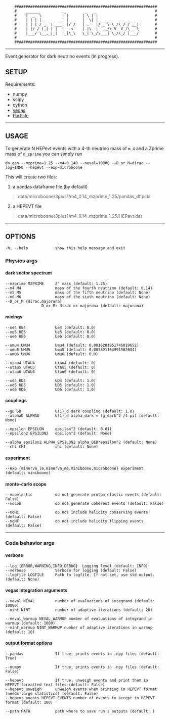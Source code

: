 ```
    ###############################################################
    #    ______           _        _   _                          #
    #    |  _  \         | |      | \ | |                         #
    #    | | | |__ _ _ __| | __   |  \| | _____      _____        #
    #    | | | / _  | ___| |/ /   | .   |/ _ \ \ /\ / / __|       #
    #    | |/ / (_| | |  |   <    | |\  |  __/\ V  V /\__ \       #
    #    |___/ \__,_|_|  |_|\_\   \_| \_/\___| \_/\_/ |___/       #
    #                                                             #
    ###############################################################
```
---

Event generator for dark neutrino events (in progress).

## **SETUP**

Requirements:
* numpy
* scipy
* cython
* [vegas](https://pypi.org/project/vegas/)
* [Particle](https://github.com/scikit-hep/particle)

---
## **USAGE**

To generate N HEPevt events with a 4-th neutrino mass of `m_4` and a Zprime mass of `m_zprime` you can simply run

`dn_gen --mzprime=1.25 --m4=0.140 --neval=10000 --D_or_M=dirac --log=INFO --hepevt --exp=microboone`

This will create two files:

1) a pandas dataframe file (by default)
> data/microboone/3plus1/m4_0.14_mzprime_1.25/pandas_df.pckl

2) a HEPEVT file
> data/microboone/3plus1/m4_0.14_mzprime_1.25/HEPevt.dat

***
## **OPTIONS**
    -h, --help            show this help message and exit

### Physics args

#### dark sector spectrum
    --mzprime MZPRIME     Z' mass (default: 1.25)
    --m4 M4               mass of the fourth neutrino (default: 0.14)
    --m5 M5               mass of the fifth neutrino (default: None)
    --m6 M6               mass of the sixth neutrino (default: None)
    --D_or_M {dirac,majorana}
                    D_or_M: dirac or majorana (default: majorana)

#### mixings
    --ue4 UE4             Ue4 (default: 0.0)
    --ue5 UE5             Ue5 (default: 0.0)
    --ue6 UE6             Ue6 (default: 0.0)

    --umu4 UMU4           Umu4 (default: 0.0016201851746019652)
    --umu5 UMU5           Umu5 (default: 0.003391164991562634)
    --umu6 UMU6           Umu6 (default: 0.0)

    --utau4 UTAU4         Utau4 (default: 0)
    --utau5 UTAU5         Utau5 (default: 0)
    --utau6 UTAU6         Utau6 (default: 0)

    --ud4 UD4             UD4 (default: 1.0)
    --ud5 UD5             UD5 (default: 1.0)
    --ud6 UD6             UD6 (default: 1.0)

#### couplings
    --gD GD               U(1)_d dark coupling (default: 1.0)
    --alphaD ALPHAD       U(1)_d alpha_dark = (g_dark^2 /4 pi) (default: None)

    --epsilon EPSILON     epsilon^2 (default: 0.01)
    --epsilon2 EPSILON2   epsilon^2 (default: None)

    --alpha_epsilon2 ALPHA_EPSILON2 alpha_QED*epsilon^2 (default: None)
    --chi CHI             chi (default: None)


#### experiment
    --exp {minerva_le,minerva_me,miniboone,microboone} experiment (default: miniboone)

#### monte-carlo scope
    --nopelastic          do not generate proton elastic events (default: False)
    --nocoh               do not generate coherent events (default: False)

    --noHC                do not include helicity conserving events (default: False)
    --noHF                do not include helicity flipping events (default: False)


---
### Code behavior args

#### verbose
    --log {ERROR,WARNING,INFO,DEBUG}  Logging level (default: INFO)
    --verbose             Verbose for logging (default: False)
    --logfile LOGFILE     Path to logfile. If not set, use std output. (default: None)

#### vegas integration arguments
    --neval NEVAL         number of evaluations of integrand (default: 10000)
    --nint NINT           number of adaptive iterations (default: 20)

    --neval_warmup NEVAL_WARMUP number of evaluations of integrand in warmup (default: 1000)
    --nint_warmup NINT_WARMUP number of adaptive iterations in warmup (default: 10)

#### output format options
    --pandas              If true, prints events in .npy files (default: True)

    --numpy               If true, prints events in .npy files (default: False)

    --hepevt              If true, unweigh events and print them in HEPEVT-formatted text files (default: False)
    --hepevt_unweigh      unweigh events when printing in HEPEVT format (needs large statistics) (default: False)
    --hepevt_events HEPEVT_EVENTS number of events to accept in HEPEVT format (default: 100)

    --path PATH           path where to save run's outputs (default: )
